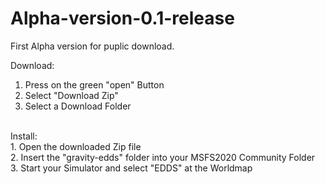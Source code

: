 # Alpha-version-0.1-release
 First Alpha version for puplic download. 

 Download:</br>
 1. Press on the green "open" Button</br>
 2. Select "Download Zip"</br>
 3. Select a Download Folder</br>
 </br>
 Install:</br>
 1. Open the downloaded Zip file</br>
 2. Insert the "gravity-edds" folder into your MSFS2020 Community Folder</br>
 3. Start your Simulator and select "EDDS" at the Worldmap</br>
